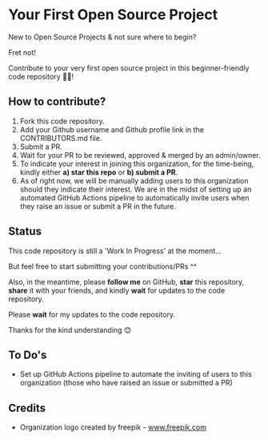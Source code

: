 # Your First Open Source Project

New to Open Source Projects & not sure where to begin?

Fret not!

Contribute to your very first open source project in this beginner-friendly code repository 👨‍💻!

## How to contribute?

1. Fork this code repository.
2. Add your Github username and Github profile link in the CONTRIBUTORS.md file.
3. Submit a PR.
4. Wait for your PR to be reviewed, approved & merged by an admin/owner.
5. To indicate your interest in joining this organization, for the time-being, kindly either **a) star this repo** or **b) submit a PR**.
6. As of right now, we will be manually adding users to this organization should they indicate their interest. We are in the midst of setting up an automated GitHub Actions pipeline to automatically invite users when they raise an issue or submit a PR in the future.

## Status

This code repository is still a 'Work In Progress' at the moment...

But feel free to start submitting your contributions/PRs ^^

Also, in the meantime, please **follow me** on GitHub, **star** this repository, **share** it with your friends, and kindly **wait** for updates to the code repository.

Please **wait** for my updates to the code repository.

Thanks for the kind understanding 😊

## To Do's

- Set up GitHub Actions pipeline to automate the inviting of users to this organization (those who have raised an issue or submitted a PR)

## Credits

- Organization logo created by freepik - <a href="https://www.freepik.com/vectors/html">www.freepik.com</a>
